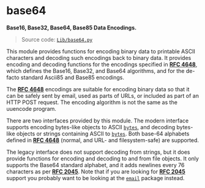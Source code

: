 # base64

**Base16, Base32, Base64, Base85 Data Encodings.**

> Source code: [`Lib/base64.py`](https://github.com/python/cpython/tree/3.13/Lib/base64.py)

This module provides functions for encoding binary data to printable ASCII characters and decoding such encodings back to binary data. It provides encoding and decoding functions for the encodings specified in [**RFC 4648**](https://datatracker.ietf.org/doc/html/rfc4648.html), which defines the Base16, Base32, and Base64 algorithms, and for the de-facto standard Ascii85 and Base85 encodings.

The [**RFC 4648**](https://datatracker.ietf.org/doc/html/rfc4648.html) encodings are suitable for encoding binary data so that it can be safely sent by email, used as parts of URLs, or included as part of an HTTP POST request. The encoding algorithm is not the same as the uuencode program.

There are two interfaces provided by this module. The modern interface supports encoding bytes-like objects to ASCII [`bytes`](/built-in-types/bytes/), and decoding bytes-like objects or strings containing ASCII to [`bytes`](/built-in-types/bytes/). Both base-64 alphabets defined in [**RFC 4648**](https://datatracker.ietf.org/doc/html/rfc4648.html) (normal, and URL- and filesystem-safe) are supported.

The legacy interface does not support decoding from strings, but it does provide functions for encoding and decoding to and from file objects. It only supports the Base64 standard alphabet, and it adds newlines every 76 characters as per [**RFC 2045**](https://datatracker.ietf.org/doc/html/rfc2045.html). Note that if you are looking for [**RFC 2045**](https://datatracker.ietf.org/doc/html/rfc2045.html) support you probably want to be looking at the [`email`](/modules/email/) package instead.
